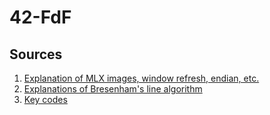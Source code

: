 # 42-FdF
## Sources
1. [Explanation of MLX images, window refresh, endian, etc.](https://github.com/keuhdall/images_example)
2. [Explanations of Bresenham's line algorithm](https://github.com/aabduvak/FDF/tree/main)
3. [Key codes](https://www.cl.cam.ac.uk/~mgk25/ucs/keysymdef.h)
